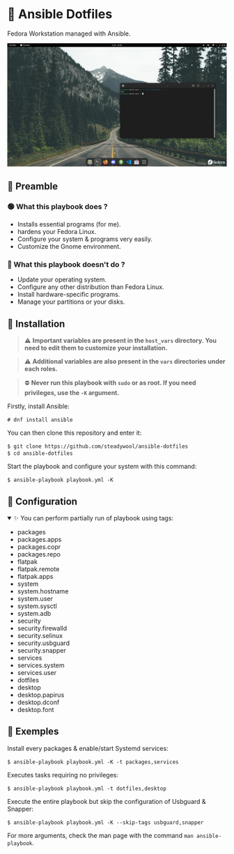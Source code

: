 # 🌸 Ansible Dotfiles

Fedora Workstation managed with Ansible.

![](src/screenshot.png)

## 📜 Preamble

### 🟢 What this playbook does ?

- Installs essential programs (for me).
- hardens your Fedora Linux.
- Configure your system & programs very easily.
- Customize the Gnome environment.

### 🔴 What this playbook doesn't do ?

- Update your operating system.
- Configure any other distribution than Fedora Linux.
- Install hardware-specific programs.
- Manage your partitions or your disks.

## 🚀 Installation

> ⚠️ **Important variables are present in the `host_vars` directory. You need to edit them to customize your installation.**

> ⚠️ **Additional variables are also present in the `vars` directories under each roles.**

> ⛔ **Never run this playbook with `sudo` or as root. If you need privileges, use the `-K` argument.**

Firstly, install Ansible:
```
# dnf install ansible
```

You can then clone this repository and enter it:
```
$ git clone https://github.com/steadywool/ansible-dotfiles
$ cd ansible-dotfiles
```

Start the playbook and configure your system with this command:
```
$ ansible-playbook playbook.yml -K
```

## 🔧 Configuration

<details open>
    <summary>✨ You can perform partially run of playbook using tags:</summary>
    <ul>
        <li>packages</li>
        <li>packages.apps</li>
        <li>packages.copr</li>
        <li>packages.repo</li>
        <li>flatpak</li>
        <li>flatpak.remote</li>
        <li>flatpak.apps</li>
        <li>system</li>
        <li>system.hostname</li>
        <li>system.user</li>
        <li>system.sysctl</li>
        <li>system.adb</li>
        <li>security</li>
        <li>security.firewalld</li>
        <li>security.selinux</li>
        <li>security.usbguard</li>
        <li>security.snapper</li>
        <li>services</li>
        <li>services.system</li>
        <li>services.user</li>
        <li>dotfiles</li>
        <li>desktop</li>
        <li>desktop.papirus</li>
        <li>desktop.dconf</li>
        <li>desktop.font</li>
    </ul>
</details>

## 📕 Exemples

Install every packages & enable/start Systemd services:
```
$ ansible-playbook playbook.yml -K -t packages,services
```

Executes tasks requiring no privileges:
```
$ ansible-playbook playbook.yml -t dotfiles,desktop
```

Execute the entire playbook but skip the configuration of Usbguard & Snapper:
```
$ ansible-playbook playbook.yml -K --skip-tags usbguard,snapper
```

For more arguments, check the man page with the command `man ansible-playbook`.